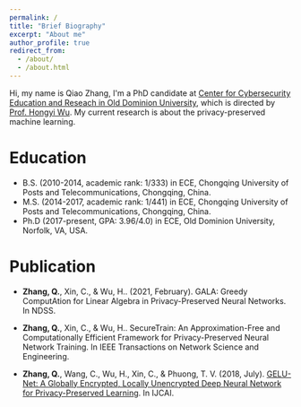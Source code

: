 ```yaml
---
permalink: /
title: "Brief Biography"
excerpt: "About me"
author_profile: true
redirect_from: 
  - /about/
  - /about.html
---
```


Hi, my name is Qiao Zhang, I'm a PhD candidate at [Center for Cybersecurity Education and Reseach in Old Dominion University](https://www.odu.edu/ccser), which is directed by [Prof. Hongyi Wu](https://www.lions.odu.edu/~h1wu/). My current research is about the privacy-preserved machine learning.

Education
======
* B.S. (2010-2014, academic rank: 1/333) in ECE, Chongqing University of Posts and Telecommunications, Chongqing, China.
* M.S. (2014-2017, academic rank: 1/441) in ECE, Chongqing University of Posts and Telecommunications, Chongqing, China.
* Ph.D (2017-present, GPA: 3.96/4.0) in ECE, Old Dominion University, Norfolk, VA, USA.

Publication
======
* **Zhang, Q.**, Xin, C., & Wu, H.. (2021, February). GALA: Greedy ComputAtion for Linear Algebra in Privacy-Preserved Neural Networks. In NDSS.

* **Zhang, Q.**, Xin, C., & Wu, H.. SecureTrain: An Approximation-Free and Computationally Efficient Framework for Privacy-Preserved Neural Network Training. In IEEE Transactions on Network Science and Engineering.

* **Zhang, Q.**, Wang, C., Wu, H., Xin, C., & Phuong, T. V. (2018, July). [GELU-Net: A Globally Encrypted, Locally Unencrypted Deep Neural Network for Privacy-Preserved Learning](https://www.ijcai.org/proceedings/2018/0547.pdf). In IJCAI.
